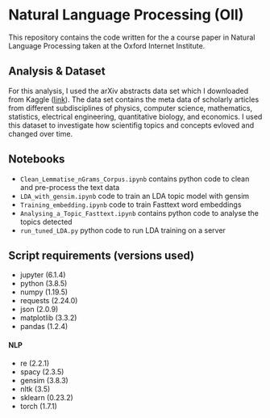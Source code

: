 # Natural Language Processing (OII)


This repository contains the code written for the a course paper in Natural Language Processing taken at the Oxford Internet Institute.


## Analysis & Dataset

For this analysis, I used the arXiv abstracts data set which I downloaded from Kaggle ([link](https://www.kaggle.com/Cornell-University/arxiv)). The data set contains the meta data of scholarly articles from different subdisciplines of physics, computer science, mathematics, statistics, electrical engineering, quantitative biology, and economics. I used this dataset to investigate how scientifig topics and concepts evloved and changed over time. 


## Notebooks


* `Clean_Lemmatise_nGrams_Corpus.ipynb` contains python code to clean and pre-process the text data
* `LDA_with_gensim.ipynb` code to train an LDA topic model with gensim
* `Training_embedding.ipynb` code to train Fasttext word embeddings 
* `Analysing_a_Topic_Fasttext.ipynb` contains python code to analyse the topics detected
* `run_tuned_LDA.py` python code to run LDA training on a server


## Script requirements (versions used)

* jupyter (6.1.4)
* python (3.8.5)
* numpy (1.19.5)
* requests (2.24.0)
* json (2.0.9)
* matplotlib (3.3.2)
* pandas (1.2.4)


#### NLP

* re (2.2.1)
* spacy (2.3.5)
* gensim (3.8.3)
* nltk (3.5)
* sklearn (0.23.2)
* torch (1.7.1)
